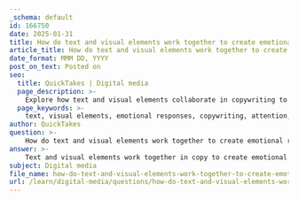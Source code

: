 ```yaml
---
_schema: default
id: 166750
date: 2025-01-31
title: How do text and visual elements work together to create emotional responses in copy?
article_title: How do text and visual elements work together to create emotional responses in copy?
date_format: MMM DD, YYYY
post_on_text: Posted on
seo:
  title: QuickTakes | Digital media
  page_description: >-
    Explore how text and visual elements collaborate in copywriting to evoke emotional responses, enhance comprehension, and engage audiences effectively.
  page_keywords: >-
    text, visual elements, emotional responses, copywriting, attention, comprehension, credibility, emotional resonance, audience engagement, brand identification, persuasive language, aesthetics, rhetorical appeals, impact
author: QuickTakes
question: >-
    How do text and visual elements work together to create emotional responses in copy?
answer: >-
    Text and visual elements work together in copy to create emotional responses through several interconnected mechanisms. Here’s how they collaborate effectively:\n\n1. **Attracting Attention**: Visual elements, such as images, colors, and typography, play a crucial role in capturing the audience's attention. A well-designed visual can draw viewers in, making them more likely to engage with the accompanying text. For instance, a striking image paired with bold typography can create an immediate emotional impact, prompting curiosity or excitement.\n\n2. **Enhancing Comprehension**: Visuals can simplify complex information, making it easier for the audience to process the message. Techniques like color coding, size variations, and spatial arrangements help reduce cognitive load, allowing the audience to focus on the emotional aspects of the message. For example, an infographic that visually represents data can evoke feelings of clarity and understanding, enhancing the overall emotional response.\n\n3. **Conveying Credibility**: The aesthetic quality of visuals can influence the perceived credibility of the message. High-quality, well-crafted visuals can enhance the authority of the information presented, which is particularly important in fields like journalism and scientific communication. When visuals are credible, they can evoke trust and confidence, leading to a stronger emotional connection with the audience.\n\n4. **Creating Emotional Resonance**: The combination of text and visuals can evoke specific emotions. For instance, a heartfelt story told through compelling visuals and persuasive language can create a strong emotional response, such as empathy or nostalgia. This emotional resonance is often achieved through the use of rhetorical appeals—ethos (credibility), logos (logic), and pathos (emotion)—which work together to engage the audience on multiple levels.\n\n5. **Reinforcing the Message**: Visual elements can reinforce the text's message, making it more memorable. For example, a powerful image that aligns with the text can leave a lasting impression, enhancing the emotional impact of the copy. This synergy between text and visuals ensures that the audience not only understands the message but also feels it.\n\n6. **Audience Engagement**: Understanding the target audience is essential for effective copywriting. Different demographics may respond differently to various visual and textual elements. Tailoring the language and visuals to align with the audience's values and experiences can enhance emotional connections. For instance, using relatable imagery and language can foster a sense of belonging and identification with the brand.\n\nIn summary, the interplay between text and visual elements in copywriting is vital for creating emotional responses. By attracting attention, enhancing comprehension, conveying credibility, creating emotional resonance, reinforcing the message, and engaging the audience, effective copy can leave a lasting impact.
subject: Digital media
file_name: how-do-text-and-visual-elements-work-together-to-create-emotional-responses-in-copy.md
url: /learn/digital-media/questions/how-do-text-and-visual-elements-work-together-to-create-emotional-responses-in-copy
---
```


&nbsp;